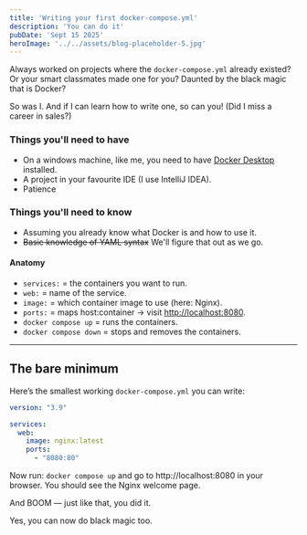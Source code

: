 ```yaml
---
title: 'Writing your first docker-compose.yml'
description: 'You can do it'
pubDate: 'Sept 15 2025'
heroImage: '../../assets/blog-placeholder-5.jpg'
---
```


Always worked on projects where the `docker-compose.yml` already existed? Or your smart classmates made one for you?
Daunted by the black magic that is Docker?

So was I. And if I can learn how to write one, so can you! (Did I miss a career in sales?)
### Things you'll need to have
- On a windows machine, like me, you need to have [Docker Desktop](https://www.docker.com/products/docker-desktop/) installed.
- A project in your favourite IDE (I use IntelliJ IDEA).
- Patience

### Things you'll need to know
- Assuming you already know what Docker is and how to use it.
- ~~Basic knowledge of YAML syntax~~ We'll figure that out as we go.

#### Anatomy
- `services:` = the containers you want to run.
- `web:` = name of the service.
- `image:` = which container image to use (here: Nginx).
- `ports:` = maps host:container → visit <http://localhost:8080>.
- `docker compose up` = runs the containers.
- `docker compose down` = stops and removes the containers.

---

## The bare minimum

Here’s the smallest working `docker-compose.yml` you can write:

```yaml
version: "3.9"

services:
  web:
    image: nginx:latest
    ports:
      - "8080:80"
````

Now run:
`docker compose up` and go to http://localhost:8080 in your browser. You should see the Nginx welcome page.

And BOOM — just like that, you did it.

Yes, you can now do black magic too. 